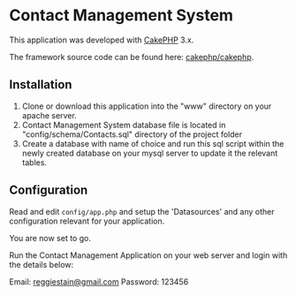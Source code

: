 # Contact Management System

This application was developed with [CakePHP](http://cakephp.org) 3.x.

The framework source code can be found here: [cakephp/cakephp](https://github.com/cakephp/cakephp).

## Installation

1. Clone or download this application into the "www" directory on your apache server.
2. Contact Management System database file is located in "config/schema/Contacts.sql" directory of the project folder 
3. Create a database with name of choice and run this sql script within the newly created database on your mysql server to update it  the relevant tables.

## Configuration

Read and edit `config/app.php` and setup the 'Datasources' and any other
configuration relevant for your application.

You are now set to go.

Run the  Contact Management Application on your web server and login with the details below:

Email: reggiestain@gmail.com
Password: 123456


